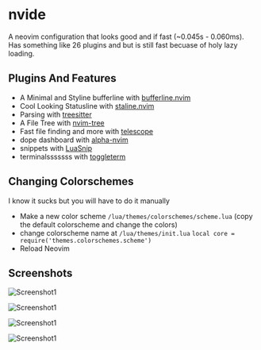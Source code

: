 
# nvide
A neovim configuration that looks good and if fast (~0.045s - 0.060ms).
Has something like 26 plugins and but is still fast becuase of holy lazy loading.

## Plugins And Features
+ A Minimal and Styline bufferline with [bufferline.nvim]('https://github.com/akinsho/bufferline.nvim')
+ Cool Looking Statusline with [staline.nvim]('https://github.com/tamton-aquib/staline.nvim/tree/main/lua')
+ Parsing with [treesitter]('https://github.com/nvim-treesitter/nvim-treesitter')
+ A File Tree with [nvim-tree]('https://github.com/kyazdani42/nvim-tree.lua')
+ Fast file finding and more with [telescope]('https://github.com/nvim-telescope/telescope.nvim/')
+ dope dashboard with [alpha-nvim]('https://github.com/goolord/alpha-nvim/')
+ snippets with [LuaSnip]('https://github.com/L3MON4D3/LuaSnip')
+ terminalsssssss with [toggleterm]('https://github.com/akinsho/toggleterm.nvim')

## Changing Colorschemes
I know it sucks but you will have to do it manually
+ Make a new color scheme  `/lua/themes/colorschemes/scheme.lua` (copy the default colorscheme and change the colors) 
+ change colorscheme name at `/lua/themes/init.lua` 
    `local core = require('themes.colorschemes.scheme')`
+ Reload Neovim




## Screenshots

![Screenshot1](https://raw.githubusercontent.com/dark-Jedi2108/nvide/main/screenshots/n1.png)

![Screenshot1](https://raw.githubusercontent.com/dark-Jedi2108/nvide/main/screenshots/n3.png)

![Screenshot1](https://raw.githubusercontent.com/dark-Jedi2108/nvide/main/screenshots/n4.png)

![Screenshot1](https://raw.githubusercontent.com/dark-Jedi2108/nvide/main/screenshots/n2.png)




